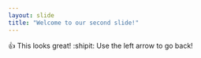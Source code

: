 ```yaml
---
layout: slide
title: "Welcome to our second slide!"
---
```

:+1: This looks great! :shipit:
Use the left arrow to go back!
